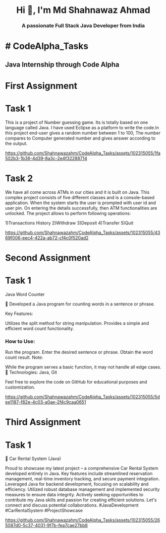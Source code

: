 
<h1 align="center">Hi 👋, I'm Md Shahnawaz Ahmad</h1>
<h3 align="center">A passionate Full Stack Java Developer from India</h3>


<h1> # CodeAlpha_Tasks </h1>
<h2>Java Internship through Code Alpha </h2>
<h1>First Assignment</h1>
<h1>Task 1</h1>
<spam>
  This is a project of Number guessing game. Its is totally based on one language called Java.
  I have used Eclipse as a platform to write the code.In this project end-user gives a random 
  number between 1 to 100, The number compares to Computer generated number and gives answer 
  according to the output.
</spam>



https://github.com/Shahnawazahm/CodeAlpha_Tasks/assets/102315055/1fa502b3-1b36-4d39-8a3c-2e4f32288714


<h1>Task 2</h1>
<spam>
  We have all come across ATMs in our cities and it is built on Java. This complex project consists of five different classes and is a console-based application. When the system starts the user is prompted with 
 user id and user pin. On entering the details successfully, then ATM functionalities are unlocked. The project allows to perform following operations:

1)Transactions History 2)Withdraw 3)Deposit 4)Transfer 5)Quit
</spam>



https://github.com/Shahnawazahm/CodeAlpha_Tasks/assets/102315055/4369f006-eec4-422a-ab72-cf4c0f520ad2

<h1>Second Assignment</h1>
<h1>Task 1</h1>
<spam>
  Java Word Counter

🚀 Developed a Java program for counting words in a sentence or phrase.

Key Features:

Utilizes the split method for string manipulation.
Provides a simple and efficient word count functionality.<br>
<h3>How to Use: </h3>

Run the program.
Enter the desired sentence or phrase.
Obtain the word count result.
Note:

While the program serves a basic function, it may not handle all edge cases.
🔧 Technologies: Java, Git

Feel free to explore the code on GitHub for educational purposes and customization.
</spam>
  




https://github.com/Shahnawazahm/CodeAlpha_Tasks/assets/102315055/5dee1187-f82e-4c03-a0ae-2f4c9caa0651



<h1>Third Assignment</h1>
<h1>Task 1</h1>
<spam>
🚗 Car Rental System (Java)

Proud to showcase my latest project – a comprehensive Car Rental System developed entirely in Java.
Key features include streamlined reservation management, real-time inventory tracking, and secure payment integration.
Leveraged Java for backend development, focusing on scalability and efficiency.
Utilized robust database management and implemented security measures to ensure data integrity.
Actively seeking opportunities to contribute my Java skills and passion for creating efficient solutions.
Let's connect and discuss potential collaborations.
#JavaDevelopment #CarRentalSystem #ProjectShowcase
</spam>



https://github.com/Shahnawazahm/CodeAlpha_Tasks/assets/102315055/265087d0-5c37-4031-9f7b-fea7cae27bb8





